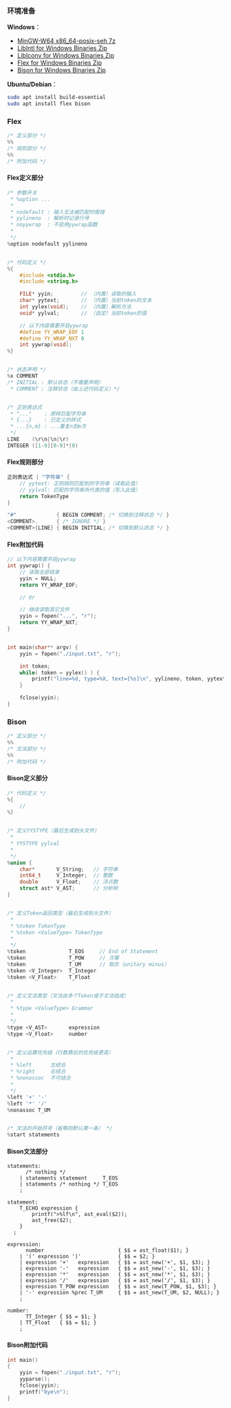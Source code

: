 
### 环境准备

**Windows**：

- [MinGW-W64 x86_64-posix-seh 7z](https://sourceforge.net/projects/mingw-w64/files/mingw-w64/)
- [LibIntl for Windows Binaries Zip](http://gnuwin32.sourceforge.net/packages/libintl.htm)
- [LibIconv for Windows Binaries Zip](http://gnuwin32.sourceforge.net/packages/libiconv.htm)
- [Flex for Windows Binaries Zip](http://gnuwin32.sourceforge.net/packages/flex.htm)
- [Bison for Windows Binaries Zip](http://gnuwin32.sourceforge.net/packages/bison.htm)

**Ubuntu/Debian**：

```bash
sudo apt install build-essential
sudo apt install flex bison
```

### Flex

```cpp
/* 定义部分 */
%%
/* 规则部分 */
%%
/* 附加代码 */
```

#### Flex定义部分

```cpp
/* 参数开关
 * %option ...
 *
 * nodefault : 输入无法被匹配时报错
 * yylineno  : 解析时记录行号
 * noyywrap  : 不启用yywrap函数
 *
 */
%option nodefault yylineno


/* 代码定义 */
%{
    #include <stdio.h>
    #include <string.h>

    FILE* yyin;         // （内置）读取的输入
    char* yytext;       // （内置）当前token的文本
    int yylex(void);    // （内置）解析方法
    void* yylval;       // （自定）当前token的值

    // 以下内容需要开启yywrap
    #define YY_WRAP_EOF 1
    #define YY_WRAP_NXT 0
    int yywrap(void);
%}


/* 状态声明 */
%x COMMENT
/* INITIAL : 默认状态（不需要声明）
 * COMMENT : 注释状态（由上述代码定义）*/


/* 正则表达式
 * "..."    : 原样匹配字符串
 * {...}    : 已定义的样式
 * ...{n,m} : ...重复n到m次
 */
LINE    (\r\n|\n|\r)
INTEGER ([1-9][0-9]*|0)
```

#### Flex规则部分

```cpp
正则表达式 | "字符串" {
    // yytext: 正则规则匹配到的字符串（读取此值）
    // yylval: 匹配的字符串所代表的值（写入此值）
    return TokenType
}

"#"             { BEGIN COMMENT; /* 切换到注释状态 */ }
<COMMENT>.      { /* IGNORE */ }
<COMMENT>{LINE} { BEGIN INITIAL; /* 切换到默认状态 */ }
```

#### Flex附加代码

```cpp
// 以下内容需要开启yywrap
int yywrap() {
    // 读取全部结束
    yyin = NULL;
    return YY_WRAP_EOF;

    // Or

    // 继续读取其它文件
    yyin = fopen("...", "r");
    return YY_WRAP_NXT;
}


int main(char** argv) {
    yyin = fopen("./input.txt", "r");

    int token;
    while( token = yylex() ) {
        printf("line=%d, type=%X, text=[%s]\n", yylineno, token, yytext);
    }

    fclose(yyin);
}
```

### Bison

```cpp
/* 定义部分 */
%%
/* 文法部分 */
%%
/* 附加代码 */
```

#### Bison定义部分

```cpp
/* 代码定义 */
%{
    //
%}


/* 定义YYSTYPE（最后生成到头文件）
 *
 * YYSTYPE yylval
 *
 */
%union {
    char*       V_String;   // 字符串
    int64_t     V_Integer;  // 整数
    double      V_Float;    // 浮点数
    struct ast* V_AST;      // 分析树
}


/* 定义Token返回类型（最后生成到头文件）
 *
 * %token TokenType
 * %token <ValueType> TokenType
 *
 */
%token              T_EOS     // End of Statement
%token              T_POW     // 次幂
%token              T_UM      // 取负（unitary minus）
%token <V_Integer>  T_Integer
%token <V_Float>    T_Float


/* 定义文法类型（文法由多个Token或子文法组成）
 *
 * %type <ValueType> Grammar
 *
 */
%type <V_AST>       expression
%type <V_Float>     number


/* 定义运算优先级（行数靠后的优先级更高）
 *
 * %left      左结合
 * %right     右结合
 * %nonassoc  不可结合
 *
 */
%left '+' '-'
%left '*' '/'
%nonassoc T_UM


/* 文法的开始符号（省略则默认第一条） */
%start statements
```

#### Bison文法部分

```bison
statements:
      /* nothing */
    | statements statement     T_EOS
    | statements /* nothing */ T_EOS
    ;

statement:
    T_ECHO expression {
        printf(">%lf\n", ast_eval($2));
        ast_free($2);
    }
  ;

expression:
      number                        { $$ = ast_float($1); }
    | '(' expression ')'            { $$ = $2; }
    | expression '+'   expression   { $$ = ast_new('+', $1, $3); }
    | expression '-'   expression   { $$ = ast_new('-', $1, $3); }
    | expression '*'   expression   { $$ = ast_new('*', $1, $3); }
    | expression '/'   expression   { $$ = ast_new('/', $1, $3); }
    | expression T_POW expression   { $$ = ast_new(T_POW, $1, $3); }
    | '-' expression %prec T_UM     { $$ = ast_new(T_UM, $2, NULL); }
    ;

number:
      TT_Integer { $$ = $1; }
    | TT_Float   { $$ = $1; }
    ;
```

#### Bison附加代码

```cpp
int main()
{
    yyin = fopen("./input.txt", "r");
    yyparse();
    fclose(yyin);
    printf("bye\n");
}
```
